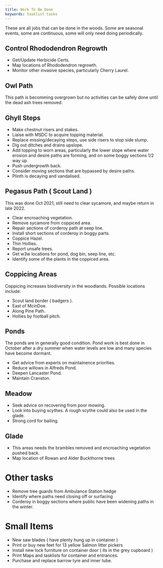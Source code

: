 ```yaml
---
title: Work To Be Done 
keywords: tasklist tasks
---
```


These are all jobs that can be done in the woods. Some are seasonal events, some are continuous, some will only need doing periodically.


## Control Rhododendron Regrowth

* Get/Update Herbicide Certs.
* Map locations of Rhododendron regrowth.
* Monitor other invasive species, particularly Cherry Laurel.

## Owl Path

This path is becomming overgrown but no activities can be safely done until the dead ash trees removed.

## Ghyll Steps

* Make chestnut risers and stakes. 
* Liaise with MSDC to acquire topping material.
* Replace missing/decaying steps, use side risers to stop side slump.
* Dig out ditches and drains upslope.
* Add topping to worn areas, particularly the lower slope where water erosion and desire paths are forming, and on some boggy sections 1/2 way up.
* Push undergrowth back.
* Consider moving sections that are bypassed by desire paths.
* Plinth is decaying and vandalised.

## Pegasus Path ( Scout Land )

This was done Oct 2021, still need to clear sycamore, and maybe return in late 2022.

* Clear encroaching vegetation.
* Remove sycamore from coppiced area.
* Repair sections of corderoy path at seep line.
* Install short sections of corderoy in boggy parts.
* Coppice Hazel.
* Thin Hollies.
* Report unsafe trees.
* Get w3w locations for pond, dog bin, seep line, etc.
* Identify some of the plants in the coppiced area.

## Coppicing Areas

Coppicing increases biodiversity in the woodlands. Possible locations include:

* Scout land border ( badgers ).
* East of McinDoe.
* Along Pine Path.
* Hollies by football pitch.

## Ponds

The ponds are in generally good condition. Pond work is best done in October after a dry summer when water levels are low and many species have become dormant.

* Get advice from experts on maintainence priorities.
* Reduce willows in Alfreds Pond.
* Deepen Lancaster Pond.
* Maintain Cranston.

## Meadow

* Seek advice on recovering from poor mowing.
* Look into buying scythes. A rough scythe could also be used in the glade.
* Strong cord for bailing.

## Glade

* This areas needs the brambles removed and encroaching vegetation pushed back.
* Map location of Rowan and Alder Buckthorne trees

# Other tasks

* Remove tree guards from Ambulance Station hedge
* Identify where paths need closing off or surfacing
* Corderoy in boggy sections where public have been widening paths in the winter.

# Small Items

* New saw blades ( have plenty hung up in container )
* Print or buy new feet for 13 yellow Salmon litter pickers
* Install new lock furniture on container door ( its in the grey cupboard )
* Print Maps and tasklists for container and entrances.
* Purchase and replace barrow tyre and inner tube.
